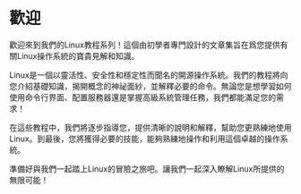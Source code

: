 # 歡迎

歡迎來到我們的Linux教程系列！這個由初學者專門設計的文章集旨在爲您提供有關Linux操作系統的寶貴見解和知識。

Linux是一個以靈活性、安全性和穩定性而聞名的開源操作系統。我們的教程將向您介紹基礎知識，揭開概念的神祕面紗，並解釋必要的命令。無論您是想學習如何使用命令行界面、配置服務器還是掌握高級系統管理任務，我們都能滿足您的需求！

在這些教程中，我們將逐步指導您，提供清晰的說明和解釋，幫助您更熟練地使用Linux。到最後，您將獲得必要的技能，能夠熟練地操作和利用這個卓越的操作系統。

準備好與我們一起踏上Linux的冒險之旅吧。讓我們一起深入瞭解Linux所提供的無限可能！
